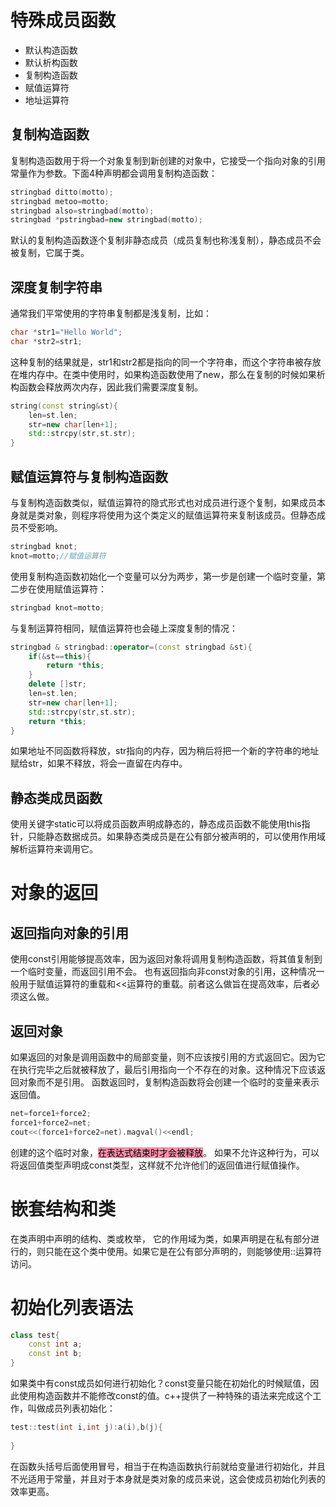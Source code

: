# 特殊成员函数
- 默认构造函数
- 默认析构函数
- 复制构造函数
- 赋值运算符
- 地址运算符
## 复制构造函数
复制构造函数用于将一个对象复制到新创建的对象中，它接受一个指向对象的引用常量作为参数。下面4种声明都会调用复制构造函数：
```c++
stringbad ditto(motto);
stringbad metoo=motto;
stringbad also=stringbad(motto);
stringbad *pstringbad=new stringbad(motto);
```
默认的复制构造函数逐个复制非静态成员（成员复制也称浅复制），静态成员不会被复制，它属于类。
## 深度复制字符串
通常我们平常使用的字符串复制都是浅复制，比如：
```c++
char *str1="Hello World";
char *str2=str1;
```
这种复制的结果就是，str1和str2都是指向的同一个字符串，而这个字符串被存放在堆内存中。在类中使用时，如果构造函数使用了new，那么在复制的时候如果析构函数会释放两次内存，因此我们需要深度复制。
```c++
string(const string&st){
	len=st.len;
	str=new char[len+1];
	std::strcpy(str,st.str);
}
```
## 赋值运算符与复制构造函数
与复制构造函数类似，赋值运算符的隐式形式也对成员进行逐个复制，如果成员本身就是类对象，则程序将使用为这个类定义的赋值运算符来复制该成员。但静态成员不受影响。
```c++
stringbad knot;
knot=motto;//赋值运算符
```
使用复制构造函数初始化一个变量可以分为两步，第一步是创建一个临时变量，第二步在使用赋值运算符：
```c++
stringbad knot=motto;
```
与复制运算符相同，赋值运算符也会碰上深度复制的情况：
```c++
stringbad & stringbad::operator=(const stringbad &st){
	if(&st==this){
		return *this;
	}
	delete []str;
	len=st.len;
	str=new char[len+1];
	std::strcpy(str,st.str);
	return *this;
}
```
如果地址不同函数将释放，str指向的内存，因为稍后将把一个新的字符串的地址赋给str，如果不释放，将会一直留在内存中。
## 静态类成员函数
使用关键字static可以将成员函数声明成静态的，静态成员函数不能使用this指针，只能静态数据成员。如果静态类成员是在公有部分被声明的，可以使用作用域解析运算符来调用它。
# 对象的返回
## 返回指向对象的引用
使用const引用能够提高效率，因为返回对象将调用复制构造函数，将其值复制到一个临时变量，而返回引用不会。
也有返回指向非const对象的引用，这种情况一般用于赋值运算符的重载和<<运算符的重载。前者这么做旨在提高效率，后者必须这么做。
## 返回对象
如果返回的对象是调用函数中的局部变量，则不应该按引用的方式返回它。因为它在执行完毕之后就被释放了，最后引用指向一个不存在的对象。这种情况下应该返回对象而不是引用。
函数返回时，复制构造函数将会创建一个临时的变量来表示返回值。
```c++
net=force1+force2;
force1+force2=net;
cout<<(force1+force2=net).magval()<<endl;
```
创建的这个临时对象，<mark style="background: #FF5582A6;">在表达式结束时才会被释放</mark>。
如果不允许这种行为，可以将返回值类型声明成const类型，这样就不允许他们的返回值进行赋值操作。
# 嵌套结构和类
在类声明中声明的结构、类或枚举， 它的作用域为类，如果声明是在私有部分进行的，则只能在这个类中使用。如果它是在公有部分声明的，则能够使用::运算符访问。
# 初始化列表语法
```c++
class test{
	const int a;
	const int b;
}
```
如果类中有const成员如何进行初始化？const变量只能在初始化的时候赋值，因此使用构造函数并不能修改const的值。c++提供了一种特殊的语法来完成这个工作，叫做成员列表初始化：
```c++
test::test(int i,int j):a(i),b(j){
	
}
```
在函数头括号后面使用冒号，相当于在构造函数执行前就给变量进行初始化，并且不光适用于常量，并且对于本身就是类对象的成员来说，这会使成员初始化列表的效率更高。